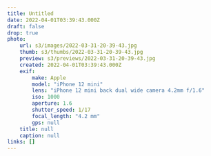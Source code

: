 ```yaml
---
title: Untitled
date: 2022-04-01T03:39:43.000Z
draft: false
drop: true
photo:
    url: s3/images/2022-03-31-20-39-43.jpg
    thumb: s3/thumbs/2022-03-31-20-39-43.jpg
    preview: s3/previews/2022-03-31-20-39-43.jpg
    created: 2022-04-01T03:39:43.000Z
    exif:
        make: Apple
        model: "iPhone 12 mini"
        lens: "iPhone 12 mini back dual wide camera 4.2mm f/1.6"
        iso: 1000
        aperture: 1.6
        shutter_speed: 1/17
        focal_length: "4.2 mm"
        gps: null
    title: null
    caption: null
links: []
---
```

